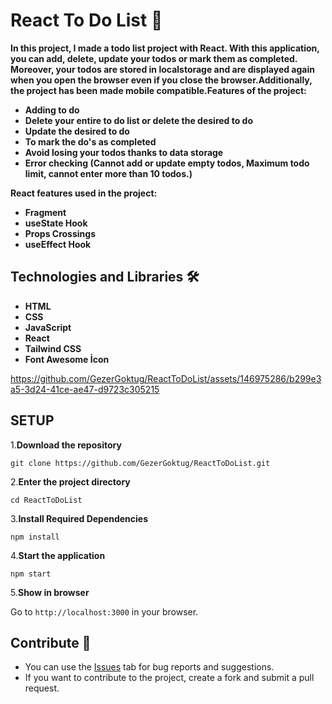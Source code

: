 # React To Do List 📝

**<p>In this project, I made a todo list project with React. With this application, you can add, delete, update your todos or mark them as completed. Moreover, your todos are stored in localstorage and are displayed again when you open the browser even if you close the browser.Additionally, the project has been made mobile compatible.Features of the project:</p>**
<strong>
<ul>
<li>Adding to do</li>
<li>Delete your entire to do list or delete the desired to do</li>
<li>Update the desired to do</li>
<li>To mark the do's as completed</li>
<li>Avoid losing your todos thanks to data storage</li>
<li>Error checking (Cannot add or update empty todos, Maximum todo limit, cannot enter more than 10 todos.)</li>

  
</ul>
<p>React features used in the project:</p>
<ul>
  <li>Fragment</li>
  <li>useState Hook</li>
  <li>Props Crossings</li>
  <li>useEffect Hook</li>
</ul>
</strong>

## Technologies and Libraries 🛠️
<strong><ul>
<li>HTML </li>  
<li>CSS</li>  
<li>JavaScript</li>  
<li>React</li>  
<li>Tailwind CSS</li>  
<li>Font Awesome İcon</li>  
</ul></strong>





https://github.com/GezerGoktug/ReactToDoList/assets/146975286/b299e3a5-3d24-41ce-ae47-d9723c305215






## SETUP

1.**Download the repository**

```
git clone https://github.com/GezerGoktug/ReactToDoList.git
```

2.**Enter the project directory**

```
cd ReactToDoList
```

3.**Install Required Dependencies**

```
npm install
```

4.**Start the application**

```
npm start
```

5.**Show in browser**

Go to `http://localhost:3000` in your browser.




## Contribute 🤝

- You can use the [Issues](https://github.com/GezerGoktug/ReactToDoList) tab for bug reports and suggestions.
- If you want to contribute to the project, create a fork and submit a pull request.
